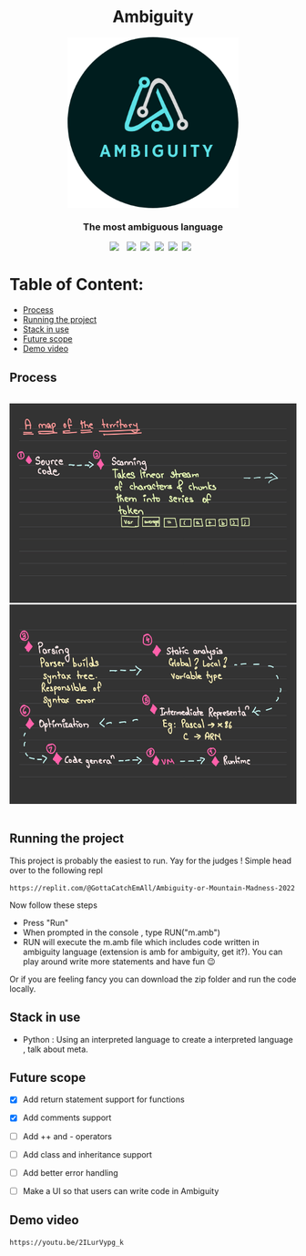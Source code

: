 <div align="center"><h1>Ambiguity</h1></div>
<div align="center"><img src ="logo_ico.png" width=300 height=300 style="vertical-align:middle"></div>
<div align="center"><h3>The most ambiguous language</h3></div>



<pre><div align="center"><img style="margin-right: 5px;" src="https://img.shields.io/badge/Python-3.0-green"/> <img src="https://img.shields.io/badge/%20%20Uptime-99%25-orange"/> <img src="https://img.shields.io/badge/%20%20build-passing-green"/> <img src="https://img.shields.io/badge/%20%20contributers-1-informational"/> <img src="https://img.shields.io/badge/maintainability-A-yellow"/> <img src="https://img.shields.io/badge/Repl-it-purple"/> </div></pre> 



# Table of Content:

- [Process](#process)
- [Running the project](#running-the-project)
- [Stack in use](#stack-in-use)
- [Future scope](#future-scope)
- [Demo video](#demo-video)



## Process

<pre>
<div align="center">
<img src ="s1.jpg" width="600" height="350"></br><img src ="s2.jpg"  width="600" height="350">
</div>
</pre>



## Running the project
This project is probably the easiest to run. Yay for the judges ! Simple head over to the following repl
```
https://replit.com/@GottaCatchEmAll/Ambiguity-or-Mountain-Madness-2022
```
Now follow these steps 
- Press "Run"
- When prompted in the console , type RUN("m.amb")
- RUN will execute the m.amb file which includes code written in ambiguity language (extension is amb for ambiguity, get it?). You can play around write more statements and have fun 😉


Or if you are feeling fancy you can download the zip folder and run the code locally.



## Stack in use
- Python : Using an interpreted language to create a interpreted language , talk about meta.



## Future scope
- [x] Add return statement support for functions 
- [x] Add comments support
- [ ] Add ++ and - operators
- [ ] Add class and inheritance support
- [ ] Add better error handling
- [ ] Make a UI so that users can write code in Ambiguity


## Demo video
```
https://youtu.be/2ILurVypg_k
```

